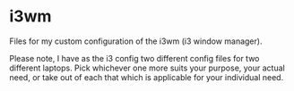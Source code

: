 # i3wm
Files for my custom configuration of the i3wm (i3 window manager).

Please note, I have as the i3 config two different config files for two different laptops. Pick whichever one more suits your purpose, your actual need, or take out of each that which is applicable for your individual need. 
